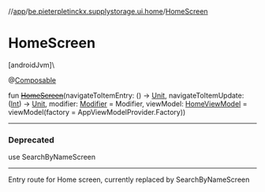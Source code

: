 //[app](../../index.md)/[be.pieterpletinckx.supplystorage.ui.home](index.md)/[HomeScreen](-home-screen.md)

# HomeScreen

[androidJvm]\

@[Composable](https://developer.android.com/reference/kotlin/androidx/compose/runtime/Composable.html)

fun [~~HomeScreen~~](-home-screen.md)(navigateToItemEntry: () -&gt; [Unit](https://kotlinlang.org/api/latest/jvm/stdlib/kotlin/-unit/index.html), navigateToItemUpdate: ([Int](https://kotlinlang.org/api/latest/jvm/stdlib/kotlin/-int/index.html)) -&gt; [Unit](https://kotlinlang.org/api/latest/jvm/stdlib/kotlin/-unit/index.html), modifier: [Modifier](https://developer.android.com/reference/kotlin/androidx/compose/ui/Modifier.html) = Modifier, viewModel: [HomeViewModel](-home-view-model/index.md) = viewModel(factory = AppViewModelProvider.Factory))

---

### Deprecated

use SearchByNameScreen

---

Entry route for Home screen, currently replaced by SearchByNameScreen
